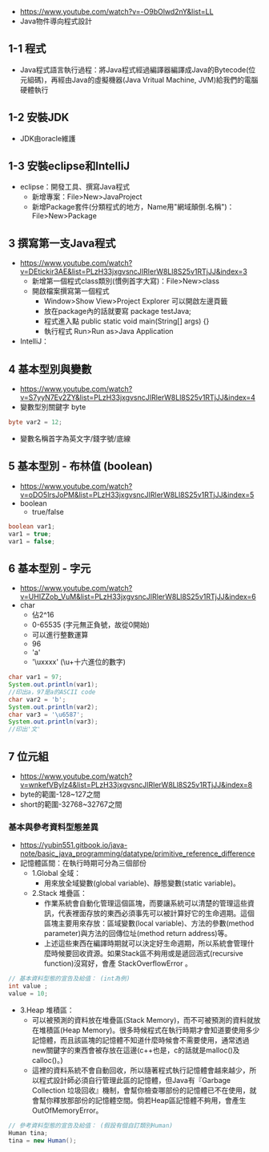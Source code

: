 * https://www.youtube.com/watch?v=-O9bOlwd2nY&list=LL
* Java物件導向程式設計
## 1-1 程式
* Java程式語言執行過程：將Java程式經過編譯器編譯成Java的Bytecode(位元組碼)，再經由Java的虛擬機器(Java Vritual Machine, JVM)給我們的電腦硬體執行
## 1-2 安裝JDK
* JDK由oracle維護
## 1-3 安裝eclipse和IntelliJ
* eclipse：開發工具、撰寫Java程式
  * 新增專案：File>New>JavaProject
  * 新增Package套件(分類程式的地方，Name用"網域顛倒.名稱")：File>New>Package

## 3 撰寫第一支Java程式
* https://www.youtube.com/watch?v=DEtickir3AE&list=PLzH33jxgvsncJIRlerW8Ll8S25v1RTjJJ&index=3
  * 新增第一個程式class類別(慣例首字大寫)：File>New>class
  * 開啟檔案撰寫第一個程式
    * Window>Show View>Project Explorer 可以開啟左邊頁籤
    * 放在package內的話就要寫 package testJava;
    * 程式進入點 public static void main(String[] args) {}
    * 執行程式 Run>Run as>Java Application
* IntelliJ：

## 4 基本型別與變數
* https://www.youtube.com/watch?v=S7yyN7Ev2ZY&list=PLzH33jxgvsncJIRlerW8Ll8S25v1RTjJJ&index=4
* 變數型別關鍵字 byte
``` java
byte var2 = 12;
```
* 變數名稱首字為英文字/錢字號/底線
## 5 基本型別 - 布林值 (boolean)
* https://www.youtube.com/watch?v=oDO5lrsJoPM&list=PLzH33jxgvsncJIRlerW8Ll8S25v1RTjJJ&index=5
* boolean
  * true/false
``` java
boolean var1;
var1 = true;
var1 = false;
```
## 6 基本型別 - 字元
* https://www.youtube.com/watch?v=UHIZZob_VuM&list=PLzH33jxgvsncJIRlerW8Ll8S25v1RTjJJ&index=6
* char
  * 佔2^16
  * 0-65535 (字元無正負號，故從0開始)
  * 可以進行整數運算
  * 96
  * 'a'
  * '\uxxxx' (\u+十六進位的數字)
``` java
char var1 = 97;
System.out.println(var1);
//印出a，97是a的ASCII code
char var2 = 'b';
System.out.println(var2);
char var3 = '\u6587';
System.out.println(var3);
//印出'文'
```
## 7 位元組
* https://www.youtube.com/watch?v=wnkefVByIz4&list=PLzH33jxgvsncJIRlerW8Ll8S25v1RTjJJ&index=8
* byte的範圍-128~127之間
* short的範圍-32768~32767之間

### 基本與參考資料型態差異
* https://yubin551.gitbook.io/java-note/basic_java_programming/datatype/primitive_reference_difference
* 記憶體區間：在執行時期可分為三個部份
  * 1.Global 全域：
    * 用來放全域變數(global variable)、靜態變數(static variable)。
  * 2.Stack 堆疊區：
    * 作業系統會自動化管理這個區塊，而要讓系統可以清楚的管理這些資訊，代表裡面存放的東西必須事先可以被計算好它的生命週期。這個區塊主要用來存放：區域變數(local variable)、方法的參數(method parameter)與方法的回傳位址(method return address)等。
    * 上述這些東西在編譯時期就可以決定好生命週期，所以系統會管理什麼時候要回收資源。如果Stack區不夠用或是遞回涵式(recursive function)沒寫好，會產 StackOverflowError 。
``` java
// 基本資料型態的宣告及給值： (int為例)
int value ;
value = 10;
```
  * 3.Heap 堆積區：
    * 可以被預測的資料放在堆疊區(Stack Memory)，而不可被預測的資料就放在堆積區(Heap Memory)。很多時候程式在執行時期才會知道要使用多少記憶體，而且該區塊的記憶體不知道什麼時候會不需要使用，通常透過new關鍵字的東西會被存放在這邊(c++也是，c的話就是malloc()及calloc()。)
    * 這裡的資料系統不會自動回收，所以隨著程式執行記憶體會越來越少，所以程式設計師必須自行管理此區的記憶體，但Java有『Garbage Collection 垃圾回收』機制，會幫你檢查哪部份的記憶體已不在使用，就會幫你釋放那部份的記憶體空間。倘若Heap區記憶體不夠用，會產生OutOfMemoryError。
``` java
// 參考資料型態的宣告及給值： (假設有個自訂類別Human)
Human tina;
tina = new Human();
```

